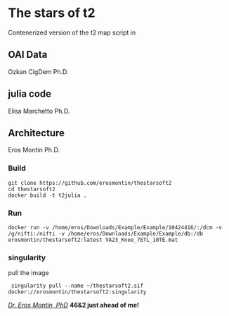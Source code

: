 # The stars of t2
Contenerized version of the t2 map script in

## OAI Data
Ozkan CigDem Ph.D.


## julia code 
Elisa Marchetto Ph.D.

## Architecture
Eros Montin Ph.D.


### Build
```
git clone https://github.com/erosmontin/thestarsoft2
cd thestarsoft2
docker build -t t2julia .

```

### Run 
```
docker run -v /home/eros/Downloads/Example/Example/10424416/:/dcm -v /g/nifti:/nifti -v /home/eros/Downloads/Example/Example/db:/db erosmontin/thestarsoft2:latest VA23_Knee_7ETL_10TE.mat
```




### singularity
pull the image
```
 singularity pull --name ~/thestarsoft2.sif docker://erosmontin/thestarsoft2:singularity

```

[*Dr. Eros Montin, PhD*](http://biodimensional.com)
**46&2 just ahead of me!**